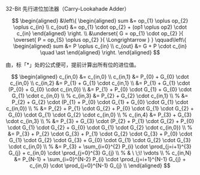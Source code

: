 32-Bit 先行进位加法器（Carry-Lookahade Adder）

$$
\begin{aligned}
    &\left\{ \begin{aligned}
        sum &= op_{1} \oplus op_{2} \oplus c_{in} \\
        c_{out} &= op_{1} \cdot op_{2} + (op1 \oplus op2) \cdot c_{in}
    \end{aligned} \right. \\
    &\underset{
        G = op_{1} \cdot op_{2}
    }{
        \overset{
            P = op_{S} \oplus op_{2}
        }{
            \Longrightarrow
        }
    } \qquad\left\{ \begin{aligned}
        sum &= P \oplus c_{in} \\
        c_{out} &= G + P \cdot c_{in} \quad \ast
    \end{aligned} \right.
\end{aligned}
$$

由，标「*」处的公式便可，提前计算出所有位的进位值。

$$
\begin{aligned}
    c_{in,0} &= c_{in,0} \\
    c_{in,1} &= P_{0} + G_{0} \cdot c_{in,0} \\
    c_{in,2} &= P_{1} + G_{1} \cdot c_{in,1} \\
             &= P_{1} + G_{1} \cdot (P_{0} + G_{0} \cdot c_{in,0}) \\
             &= P_{1} + P_{0} \cdot G_{1} + G_{0} \cdot G_{1} \cdot c_{in,0} \\
    % c_{in,3} &= P_{2} + G_{2} \cdot c_{in,1} \\
    %          &= P_{2} + G_{2} \cdot (P_{1} + P_{0} \cdot G_{1} + G_{0} \cdot G_{1} \cdot c_{in,0}) \\
    %          &= P_{2} + P_{1} \cdot G_{2} + P_{0} \cdot G_{1} \cdot G_{2} + G_{0} \cdot G_{1} \cdot G_{2} \cdot c_{in,0} \\
    % c_{in,4} &= P_{3} + G_{3} \cdot c_{in,3} \\
    %          &= P_{3} + G_{3} \cdot (P_{2} + P_{1} \cdot G_{2} + P_{0} \cdot G_{1} \cdot G_{2} + G_{0} \cdot G_{1} \cdot G_{2} \cdot c_{in,0}) \\
    %          &= P_{3} + P_{2} \cdot G_{3} + P_{1} \cdot G_{2} \cdot G_{3} + P_{0} \cdot G_{1} \cdot G_{2} \cdot G_{3} + G_{0} \cdot G_{1} \cdot G_{2} \cdot G_{3} \cdot c_{in,0} \\
    %          &= P_{3} + \sum_{i=0}^{2} P_{i} \cdot \prod_{j=i+1}^{3} G_{j} + c_{in,0} \cdot \prod_{j=0}^{3} G_{j} \\
    % & \ \;\! \vdots \\
    % c_{in,N} &= P_{N-1} + \sum_{i=0}^{N-2} P_{i} \cdot \prod_{j=i+1}^{N-1} G_{j} + c_{in,0} \cdot \prod_{j=0}^{N-1} G_{j} \\
\end{aligned} 
$$